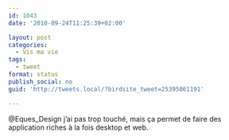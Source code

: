 ```yaml
---
id: 1043
date: '2010-09-24T11:25:39+02:00'

layout: post
categories:
  - Vis ma vie
tags:
  - tweet
format: status
publish_social: no
guid: 'http://tweets.local/?birdsite_tweet=25395061191'

---
```


@Eques\_Design j’ai pas trop touché, mais ça permet de faire des application riches à la fois desktop et web.